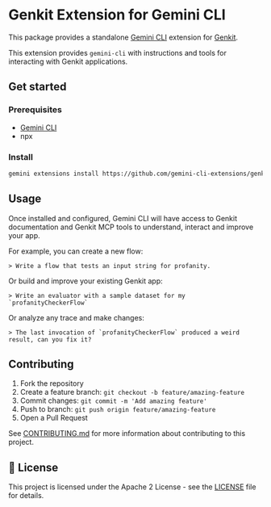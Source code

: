 # Genkit Extension for Gemini CLI

This package provides a standalone [Gemini CLI](https://github.com/google-gemini/gemini-cli) extension for [Genkit](https://genkit.dev).

This extension provides `gemini-cli` with instructions and tools for interacting with Genkit applications.

## Get started

### Prerequisites
- [Gemini CLI](https://github.com/google-gemini/gemini-cli)
- npx

### Install
```bash
gemini extensions install https://github.com/gemini-cli-extensions/genkit
```

## Usage

Once installed and configured, Gemini CLI will have access to Genkit documentation and Genkit MCP tools to understand, interact and improve your app.

For example, you can create a new flow:

```shell
> Write a flow that tests an input string for profanity.
```

Or build and improve your existing Genkit app:

```shell
> Write an evaluator with a sample dataset for my `profanityCheckerFlow`
```

Or analyze any trace and make changes:

```
> The last invocation of `profanityCheckerFlow` produced a weird result, can you fix it?
```

## Contributing

1. Fork the repository
2. Create a feature branch: `git checkout -b feature/amazing-feature`
3. Commit changes: `git commit -m 'Add amazing feature'`
4. Push to branch: `git push origin feature/amazing-feature`
5. Open a Pull Request

See [CONTRIBUTING.md](docs/contributing.md) for more information about contributing to this project.

## 📄 License

This project is licensed under the Apache 2 License - see the [LICENSE](LICENSE) file for details.
